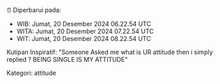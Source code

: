 ⏰ Diperbarui pada:
- WIB: Jumat, 20 Desember 2024 06.22.54 UTC
- WITA: Jumat, 20 Desember 2024 07.22.54 UTC
- WIT: Jumat, 20 Desember 2024 08.22.54 UTC

Kutipan Inspiratif:
"Someone Asked me what is UR attitude then i simply replied ? BEING SINGLE IS MY ATTITUDE"


Kategori: attitude

